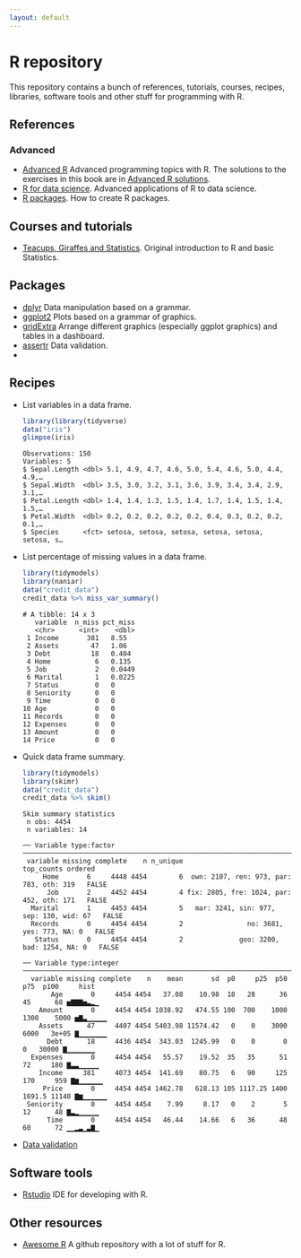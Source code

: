 ```yaml
---
layout: default
---
```


<!-- Author: Alfredo Sánchez Alberca (asalber@ceu.es) -->

# R repository

This repository contains a bunch of references, tutorials, courses, recipes, libraries, software tools and other stuff for programming with R.

## References

### Advanced

- [Advanced R](https://adv-r.hadley.nz) Advanced programming topics with R. The solutions to the exercises in this book are in [Advanced R solutions](https://advanced-r-solutions.rbind.io/).
- [R for data science](https://r4ds.had.co.nz/). Advanced applications of R to data science.
- [R packages](http://r-pkgs.had.co.nz/). How to create R packages.

## Courses and tutorials
- [Teacups, Giraffes and Statistics](https://tinystats.github.io/teacups-giraffes-and-statistics/index.html). Original introduction to R and basic Statistics. 

## Packages

- [dplyr](http://dplyr.tidyverse.org/) Data manipulation based on a grammar.
- [ggplot2](http://ggplot2.org/) Plots based on a grammar of graphics.
- [gridExtra](https://cran.r-project.org/web/packages/gridExtra/vignettes/arrangeGrob.html) Arrange different graphics (especially ggplot graphics) and tables in a dashboard.
- [assertr](https://github.com/ropensci/assertr) Data validation.
- 

## Recipes

- List variables in a data frame.
  ```r
  library(library(tidyverse) 
  data("iris")
  glimpse(iris)
  ```
  ```shell
  Observations: 150
  Variables: 5
  $ Sepal.Length <dbl> 5.1, 4.9, 4.7, 4.6, 5.0, 5.4, 4.6, 5.0, 4.4, 4.9,…
  $ Sepal.Width  <dbl> 3.5, 3.0, 3.2, 3.1, 3.6, 3.9, 3.4, 3.4, 2.9, 3.1,…
  $ Petal.Length <dbl> 1.4, 1.4, 1.3, 1.5, 1.4, 1.7, 1.4, 1.5, 1.4, 1.5,…
  $ Petal.Width  <dbl> 0.2, 0.2, 0.2, 0.2, 0.2, 0.4, 0.3, 0.2, 0.2, 0.1,…
  $ Species      <fct> setosa, setosa, setosa, setosa, setosa, setosa, s…
  ```

- List percentage of missing values in a data frame.
  ```r
  library(tidymodels)
  library(naniar)
  data("credit_data")
  credit_data %>% miss_var_summary()
  ```
  ```shell
  # A tibble: 14 x 3
     variable  n_miss pct_miss
     <chr>      <int>    <dbl>
   1 Income       381   8.55  
   2 Assets        47   1.06  
   3 Debt          18   0.404 
   4 Home           6   0.135 
   5 Job            2   0.0449
   6 Marital        1   0.0225
   7 Status         0   0     
   8 Seniority      0   0     
   9 Time           0   0     
  10 Age            0   0     
  11 Records        0   0     
  12 Expenses       0   0     
  13 Amount         0   0     
  14 Price          0   0   
  ```
  
- Quick data frame summary.
  ```r
  library(tidymodels)
  library(skimr)
  data("credit_data")
  credit_data %>% skim()
  ```
  ```shell
  Skim summary statistics
   n obs: 4454 
   n variables: 14 
  
  ── Variable type:factor   ───────────────────────────────────────────────────────────────────────────────────────────────────────────────────────────────────────────────────────────────────────
   variable missing complete    n n_unique                               top_counts ordered
       Home       6     4448 4454        6  own: 2107, ren: 973, par: 783, oth: 319   FALSE
        Job       2     4452 4454        4 fix: 2805, fre: 1024, par: 452, oth: 171   FALSE
    Marital       1     4453 4454        5   mar: 3241, sin: 977, sep: 130, wid: 67   FALSE
    Records       0     4454 4454        2                no: 3681, yes: 773, NA: 0   FALSE
     Status       0     4454 4454        2              goo: 3200, bad: 1254, NA: 0   FALSE
  
  ── Variable type:integer   ──────────────────────────────────────────────────────────────────────────────────────────────────────────────────────────────────────────────────────────────────────
    variable missing complete    n    mean       sd  p0     p25  p50    p75  p100     hist
         Age       0     4454 4454   37.08    10.98  18   28      36   45      68 ▅▇▇▇▅▃▂▁
      Amount       0     4454 4454 1038.92   474.55 100  700    1000 1300    5000 ▅▇▃▁▁▁▁▁
      Assets      47     4407 4454 5403.98 11574.42   0    0    3000 6000   3e+05 ▇▁▁▁▁▁▁▁
        Debt      18     4436 4454  343.03  1245.99   0    0       0    0   30000 ▇▁▁▁▁▁▁▁
    Expenses       0     4454 4454   55.57    19.52  35   35      51   72     180 ▇▃▃▁▁▁▁▁
      Income     381     4073 4454  141.69    80.75   6   90     125  170     959 ▇▆▁▁▁▁▁▁
       Price       0     4454 4454 1462.78   628.13 105 1117.25 1400 1691.5 11140 ▇▆▁▁▁▁▁▁
   Seniority       0     4454 4454    7.99     8.17   0    2       5   12      48 ▇▃▂▁▁▁▁▁
        Time       0     4454 4454   46.44    14.66   6   36      48   60      72 ▁▁▂▃▁▃▇▁
  ```

- [Data validation](https://appsilon.com/data-quality/?nabc=1&nabe=4825491004194816:1)


## Software tools

- [Rstudio](https://www.rstudio.com/) IDE for developing with R.

## Other resources

- [Awesome R](https://github.com/qinwf/awesome-R) A github repository with a lot of stuff for R.